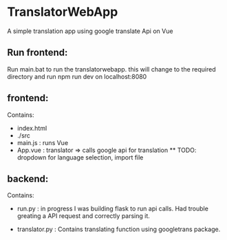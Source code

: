 # TranslatorWebApp
A simple translation app using google translate Api on Vue

## Run frontend: 
Run main.bat to run the translatorwebapp. 
this will change to the required directory and run npm run dev on localhost:8080

## frontend: 
Contains:
- index.html 
- ./src
- main.js : runs Vue
- App.vue : translator => calls google api for translation
** TODO: dropdown for language selection, import file 
       
## backend:
Contains:
- run.py : in progress 
I was building flask to run api calls.
Had trouble greating a API request and correctly parsing it. 

- translator.py : 
Contains translating function using googletrans package. 

